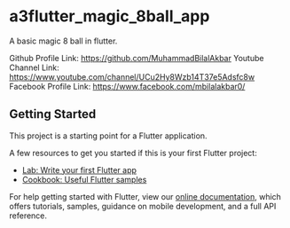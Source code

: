 # a3flutter_magic_8ball_app

A basic magic 8 ball in flutter.

Github Profile Link: https://github.com/MuhammadBilalAkbar
Youtube Channel Link: https://www.youtube.com/channel/UCu2Hy8Wzb14T37e5Adsfc8w
Facebook Profile Link: https://www.facebook.com/mbilalakbar0/

## Getting Started

This project is a starting point for a Flutter application.

A few resources to get you started if this is your first Flutter project:

- [Lab: Write your first Flutter app](https://flutter.dev/docs/get-started/codelab)
- [Cookbook: Useful Flutter samples](https://flutter.dev/docs/cookbook)

For help getting started with Flutter, view our
[online documentation](https://flutter.dev/docs), which offers tutorials,
samples, guidance on mobile development, and a full API reference.
